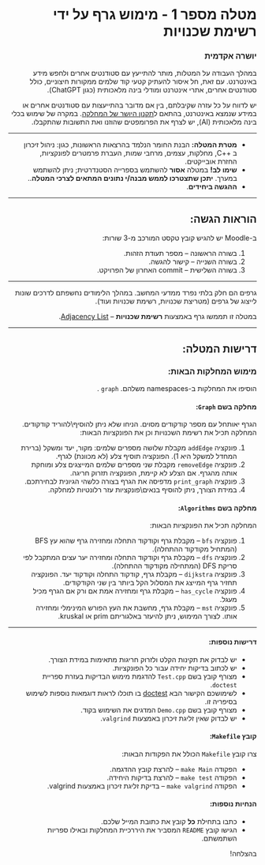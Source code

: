 <div dir="rtl">

# מטלה מספר 1 - מימוש גרף על ידי רשימת שכנויות

### יושרה אקדמית

במהלך העבודה על המטלות, מותר להתייעץ עם סטודנטים אחרים ולחפש מידע באינטרנט. עם זאת, חל איסור להעתיק קטעי קוד שלמים ממקורות חיצוניים, כולל סטודנטים אחרים, אתרי אינטרנט ומודלי בינה מלאכותית (כגון ChatGPT).

יש לדווח על כל עזרה שקיבלתם, בין אם מדובר בהתייעצות עם סטודנטים אחרים או במידע שנמצא באינטרנט, בהתאם ל[תקנון היושר של המחלקה](https://www.ariel.ac.il/wp/cs/wp-content/uploads/sites/88/2020/08/Guidelines-for-Academic-Integrity.pdf).
במקרה של שימוש בכלי בינה מלאכותית (AI), יש לצרף את הפרומפטים שהוזנו ואת התשובות שהתקבלו.

-----
* **מטרת המטלה:** הבנת החומר הנלמד בהרצאות הראשונות, כגון: ניהול זיכרון ב ++C, מחלקות, עצמים, מרחבי שמות, העברת פרמטרים לפונקציות, החזרת אובייקטים.
* **שימו לב!** במטלה **אסור** להשתמש בספרייה הסטנדרטית; ניתן להשתמש במערך. **יתכן שתצטרכו לממש מבנה/י נתונים המתאים לצרכי המטלה**..
* **ההגשה ביחידים**.

---

## הוראות הגשה:

ב-Moodle יש להגיש קובץ טקסט המורכב מ-3 שורות:
  1. בשורה הראשונה – מספר תעודת הזהות.
  2. בשורה השנייה – קישור להגשה.
  3. בשורה השלישית – commit האחרון של הפרויקט.

---

גרפים הם חלק בלתי נפרד ממדעי המחשב. במהלך הלימודים נחשפתם לדרכים שונות לייצוג של גרפים (מטריצת שכנויות, רשימת שכנויות ועוד).

במטלה זו תממשו גרף באמצעות **רשימת שכנויות** – [Adjacency List](https://en.wikipedia.org/wiki/Adjacency_list).

---

## דרישות המטלה:

### מימוש המחלקות הבאות:
הוסיפו את המחלקות ב-namespaces משלהם.  ```graph```  .

#### מחלקה בשם `Graph`:
הגרף יאותחל עם מספר קודקודים מסוים. הניחו שלא ניתן להוסיף\להוריד קודקודים.
המחלקה תכיל את רשימת השכנויות וכן את הפונקציות הבאות:
1. פונקציה  `addEdge`  מקבלת שלושה מספרים שלמים: מקור, יעד ומשקל (ברירת המחדל למשקל היא 1). הפונקציה תוסיף צלע (לא מכוונת) לגרף.
2. פונקציה  `removeEdge` מקבלת שני מספרים שלמים המייצגים צלע ומוחקת אותה מהגרף. אם הצלע לא קיימת, הפונקציה תזרוק חריגה.
3. פונקציה  `print_graph` מדפיסה את הגרף בצורה כלשהי הגיונית לבחירתכם.
4. במידת הצורך, ניתן להוסיף בנאים\פונקציות עזר רלונטיות למחלקה.

#### מחלקה בשם `Algorithms`:
המחלקה תכיל את הפונקציות הבאות:
1. פונקציה `bfs` – מקבלת גרף וקודקוד התחלה ומחזירה גרף שהוא עץ BFS (המתחיל מקודקוד ההתחלה).
2. פונקציה `dfs` – מקבלת גרף וקודקוד התחלה ומחזירה יער עצים המתקבל לפי סריקת DFS (המתחילה מקודקוד ההתחלה).
3. פונקציה `dijkstra` – מקבלת גרף, קודקוד התחלה וקודקוד יעד. הפונקציה תחזיר גרף המייצג את המסלול הקל ביותר בין שני הקודקודים.
4. פונקציה `has_cycle` – מקבלת גרף ומחזירה אמת אם ורק אם הגרף מכיל מעגל.
5. פונקציה `mst` – מקבלת גרף, מחשבת את העץ הפורש המינימלי ומחזירה אותו. לצורך המימוש, ניתן להיעזר באלגוריתם prim או kruskal.

 
---

#### דרישות נוספות:
- יש לבדוק את תקינות הקלט ולזרוק חריגות מתאימות במידת הצורך.
- יש לכתוב בדיקות יחידה עבור כל הפונקציות.
- מצורף קובץ בשם `Test.cpp` להדגמת מימוש הבדיקות בעזרת ספריית `doctest`.
- לשימושכם הקישור הבא [doctest](https://github.com/doctest/doctest) בו תוכלו לראות דוגמאות נוספות לשימוש בסיפריה זו.
- מצורף קובץ בשם `Demo.cpp` המדגים את השימוש בקוד.
- יש לבדוק שאין זליגת זיכרון באמצעות `valgrind`.

#### קובץ `Makefile`:
צרו קובץ `Makefile` הכולל את הפקודות הבאות:
- הפקודה `make Main` – להרצת קובץ ההדגמה.
- הפקודה `make test` – להרצת בדיקות היחידה.
- הפקודה `make valgrind` – בדיקת זליגת זיכרון באמצעות valgrind.

#### הנחיות נוספות:
- כתבו בתחילת **כל** קובץ את כתובת המייל שלכם.
- הגישו קובץ `README` המסביר את היררכיית המחלקות ובאילו ספריות השתמשתם.


בהצלחה!

</div>

